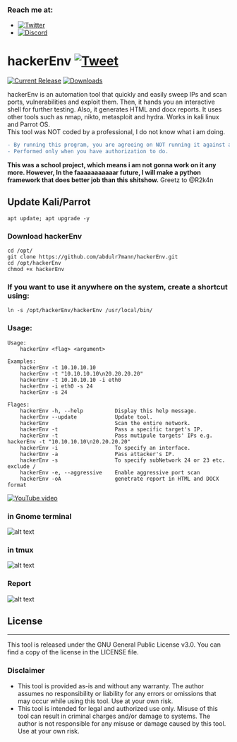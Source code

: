 ### Reach me at:
- [![Twitter](https://img.shields.io/twitter/follow/abdulr7mann?style=social)](https://twitter.com/intent/follow?screen_name=abdulr7mann)
- [![Discord](https://user-images.githubusercontent.com/7288322/34429152-141689f8-ecb9-11e7-8003-b5a10a5fcb29.png?label=Join&amp;style=social)](https://discord.gg/pN5dPYu)

# hackerEnv [![Tweet](https://img.shields.io/twitter/url/http/shields.io.svg?label=Tweet%20it&amp;style=social)](https://twitter.com/intent/tweet?text=hackerEnv%20-%20an%20automation%20tool%20that%20quickly%20and%20easily%20sweep%20ips%20and%20scan%20ports,%20vulnerablities%20and%20exploit%20them%20and%20generates%20a%20report.%20by%20@abdulr7mann%20https://github.com/abdulr7mann/hackerEnv.git&hashtags=security,hacking,redteam,pentester,pentest,kali,kali-linux)
[![Current Release](https://img.shields.io/github/release/abdulr7mann/hackerEnv.svg "Current Release")](https://github.com/abdulr7mann/hackerEnv/releases/latest)
[![Downloads](https://img.shields.io/github/downloads/abdulr7mann/hackerEnv/total.svg "Downloads")](https://github.com/abdulr7mann/hackerEnv/releases)

hackerEnv is an automation tool that quickly and easily sweep IPs and scan ports, vulnerabilities and exploit them. Then, it hands you an interactive shell for further testing. Also, it generates HTML and docx reports.
It uses other tools such as nmap, nikto, metasploit and hydra. Works in kali linux and Parrot OS.<br />
This tool was NOT coded by a professional, I do not know what i am doing.
```diff
- By running this program, you are agreeing on NOT running it against any public, corporate or unauthorized networks.
- Performed only when you have authorization to do.
```
**This was a school project, which means i am not gonna work on it any more. However, In the faaaaaaaaaaar future, I will make a python framework that does better job than this shitshow.**
Greetz to @R2k4n
## Update Kali/Parrot
```
apt update; apt upgrade -y
```

### Download hackerEnv
```
cd /opt/
git clone https://github.com/abdulr7mann/hackerEnv.git
cd /opt/hackerEnv
chmod +x hackerEnv
```

### If you want to use it anywhere on the system, create a shortcut using:
```
ln -s /opt/hackerEnv/hackerEnv /usr/local/bin/
```

### Usage:
```
Usage:
    hackerEnv <flag> <argument>

Examples:
    hackerEnv -t 10.10.10.10
    hackerEnv -t "10.10.10.10\n20.20.20.20"
    hackerEnv -t 10.10.10.10 -i eth0
    hackerEnv -i eth0 -s 24
    hackerEnv -s 24
    
Flages:
    hackerEnv -h, --help          Display this help message.
    hackerEnv --update            Update tool.
    hackerEnv                     Scan the entire network.
    hackerEnv -t                  Pass a specific target's IP.
    hackerEnv -t                  Pass mutipule targets' IPs e.g. hackerEnv -t "10.10.10.10\n20.20.20.20"
    hackerEnv -i                  To specify an interface.
    hackerEnv -a                  Pass attacker's IP.
    hackerEnv -s                  To specify subNetwork 24 or 23 etc. exclude /
    hackerEnv -e, --aggressive    Enable aggressive port scan
    hackerEnv -oA                 genetrate report in HTML and DOCX format
```
[![YouTube video](https://i.imgur.com/cwJ80Pa.png)](https://www.youtube.com/watch?v=-r5iDrLF4xU)
### in Gnome terminal
![alt text](https://i.imgur.com/uHk0Ypt.png)
### in tmux
![alt text](https://i.imgur.com/ppCLMUw.png)
### Report
![alt text](https://i.imgur.com/CCbcKMJ.png)

## License
-------
This tool is released under the GNU General Public License v3.0. You can find a copy of the license in the LICENSE file.

### Disclaimer
- This tool is provided as-is and without any warranty. The author assumes no responsibility or liability for any errors or omissions that may occur while using this tool. Use at your own risk.
- This tool is intended for legal and authorized use only. Misuse of this tool can result in criminal charges and/or damage to systems. The author is not responsible for any misuse or damage caused by this tool. Use at your own risk.
